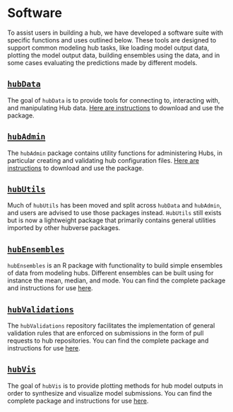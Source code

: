 # Software  

To assist users in building a hub, we have developed a software suite with specific functions and uses outlined below. These tools are designed to support common modeling hub tasks, like loading model output data, plotting the model output data, building ensembles using the data, and in some cases evaluating the predictions made by different models.  

## [`hubData`](https://github.com/Infectious-Disease-Modeling-Hubs/hubData)  

The goal of `hubData` is to provide tools for connecting to, interacting with, and manipulating Hub data. [Here are instructions](https://github.com/Infectious-Disease-Modeling-Hubs/hubData) to download and use the package.  

## [`hubAdmin`](https://github.com/Infectious-Disease-Modeling-Hubs/hubAdmin)  

The `hubAdmin` package contains utility functions for administering Hubs, in particular creating and validating hub configuration files. [Here are instructions](https://github.com/Infectious-Disease-Modeling-Hubs/hubAdmin) to download and use the package.  

## [`hubUtils`](https://infectious-disease-modeling-hubs.github.io/hubUtils/)  

Much of `hubUtils` has been moved and split across `hubData` and `hubAdmin`, and users are advised to use those packages instead. `HubUtils` still exists but is now a lightweight package that primarily contains general utilities imported by other hubverse packages.  

## [`hubEnsembles`](https://github.com/Infectious-Disease-Modeling-Hubs/hubEnsembles)  

`hubEnsembles` is an R package with functionality to build simple ensembles of data from modeling hubs. Different ensembles can be built using for instance the mean, median, and mode. You can find the complete package and instructions for use [here](https://github.com/Infectious-Disease-Modeling-Hubs/hubEnsembles).  

## [`hubValidations`](https://github.com/Infectious-Disease-Modeling-Hubs/hubValidations)  

The `hubValidations` repository facilitates the implementation of general validation rules that are enforced on submissions in the form of pull requests to hub repositories. You can find the complete package and instructions for use [here](https://github.com/Infectious-Disease-Modeling-Hubs/hubValidations).  

## [`hubVis`](https://github.com/Infectious-Disease-Modeling-Hubs/hubVis)  

The goal of `hubVis` is to provide plotting methods for hub model outputs in order to synthesize and visualize model submissions. You can find the complete package and instructions for use [here](https://github.com/Infectious-Disease-Modeling-Hubs/hubVis).  

